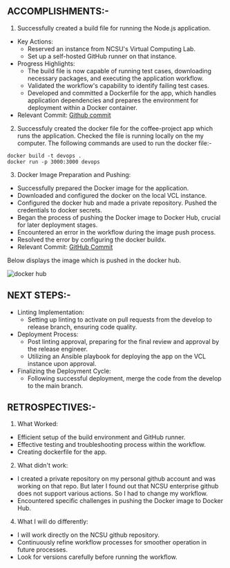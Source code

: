 ## ACCOMPLISHMENTS:-

1. Successfully created a build file for running the Node.js application.
* Key Actions:
  * Reserved an instance from NCSU's Virtual Computing Lab.
  * Set up a self-hosted GitHub runner on that instance.
* Progress Highlights:
  * The build file is now capable of running test cases, downloading necessary packages, and executing the application workflow.
  * Validated the workflow's capability to identify failing test cases.
  * Developed and committed a Dockerfile for the app, which handles application dependencies and prepares the environment for deployment within a Docker container.
* Relevant Commit: [Github commit](https://github.ncsu.edu/vgandhi/devops-pipeline/actions/runs/72495/job/149666)

2. Successfuly created the docker file for the coffee-project app which runs the application. Checked the file is running locally on the my computer. The following commands are used to run the docker file:-

```
docker build -t devops .
docker run -p 3000:3000 devops 
```
3. Docker Image Preparation and Pushing:
* Successfully prepared the Docker image for the application.
* Downloaded and configured the docker on the local VCL instance.
* Configured the docker hub and made a private repository. Pushed the credentials to docker secrets.
* Began the process of pushing the Docker image to Docker Hub, crucial for later deployment stages.
* Encountered an error in the workflow during the image push process.
* Resolved the error by configuring the docker buildx.
* Relevant Commit: [GitHub Commit](https://github.ncsu.edu/vgandhi/devops-pipeline/actions/runs/72531/job/149716)

Below displays the image which is pushed in the docker hub.

![docker hub](https://github.ncsu.edu/vgandhi/devops-pipeline/blob/develop/assets/docker_hub.png)

## NEXT STEPS:-

* Linting Implementation:
  * Setting up linting to activate on pull requests from the develop to release branch, ensuring code quality.
* Deployment Process:
  * Post linting approval, preparing for the final review and approval by the release engineer.
  * Utilizing an Ansible playbook for deploying the app on the VCL instance upon approval.
* Finalizing the Deployment Cycle:
  * Following successful deployment, merge the code from the develop to the main branch.

## RETROSPECTIVES:-

1. What Worked:
* Efficient setup of the build environment and GitHub runner.
* Effective testing and troubleshooting process within the workflow.
* Creating dockerfile for the app.
2. What didn't work:
* I created a private repository on my personal github account and was working on that repo. But later I found out that NCSU enterprise github does not support various actions. So I had to change my workflow.
* Encountered specific challenges in pushing the Docker image to Docker Hub.
4. What I will do differently:
* I will work directly on the NCSU github repository.
* Continuously refine workflow processes for smoother operation in future processes.
* Look for versions carefully before running the workflow.
